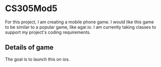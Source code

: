 # CS305Mod5
For this project, I am creating a mobile phone game. I would like this game to be similar to a popular game, like agar.io. I am currently taking classes to support my project's coding requirements.
## Details of game
The goal is to launch this on ios.
